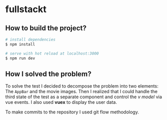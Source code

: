 # fullstackt

##  How to build the project?

```bash
# install dependencies
$ npm install

# serve with hot reload at localhost:3000
$ npm run dev

```
## How I solved the problem?

To solve the test I decided to decompose the problem into two elements: The `AppBar` and the movie images. Then I realized that I could handle the third state of the test as a separate component and control the _v model_ via vue events. I also used **vuex** to display the user data. 

To make commits to the repository I used git flow methodology.